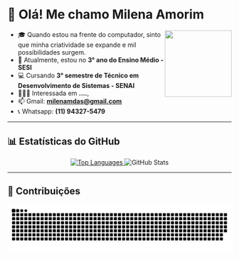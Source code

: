 
# 🌸 Olá! Me chamo Milena Amorim 

<img   height=150px width=150px align="right" src="https://i.pinimg.com/736x/51/69/75/516975c0dafcd9314e5abfd419a79c24.jpg" />

- 🎓 Quando estou na frente do computador, sinto que minha criatividade se expande e mil possibilidades surgem. 
- 📖 Atualmente, estou no **3° ano do Ensino Médio - SESI**
- 💻 Cursando **3° semestre de Técnico em Desenvolvimento de Sistemas - SENAI**
- 👩🏻‍💻 Interessada em **....**,
- 📫 Gmail: **milenamdas@gmail.com**
- 📞 Whatsapp: **(11) 94327-5479**

---

## 📊 Estatísticas do GitHub

<div align="center">
  <a href="https://github.com/anuraghazra/github-readme-stats">
    <img src="https://github-readme-stats.vercel.app/api/top-langs/?username=GiMendescCodes&layout=compact&langs_count=6&theme=radical" alt="Top Languages"/>
  </a>
  <img src="https://github-readme-stats.vercel.app/api?username=GiMendescCodes&show_icons=true&theme=radical" alt="GitHub Stats"/>
</div>

---

## 🐍 Contribuições

<div align="center">
  <picture>
    <source media="(prefers-color-scheme: dark)" srcset="https://raw.githubusercontent.com/platane/platane/output/github-contribution-grid-snake-dark.svg">
    <source media="(prefers-color-scheme: light)" srcset="https://raw.githubusercontent.com/platane/platane/output/github-contribution-grid-snake.svg">
    <img alt="GitHub Contribution Snake" src="https://raw.githubusercontent.com/platane/platane/output/github-contribution-grid-snake.svg">
  </picture>
</div>
